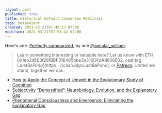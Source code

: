 ```yaml
---
layout: post
published: true
title: Historical Default Consensus Realities
tags: metavalent
created: 2021-03-21T07:40:17-07:00
modified: 2021-03-21T07:53:42-07:00
---
```


Here's one. [Perfectly summarized](https://twitter.com/secular_william/status/1373377649905692677), by one [@secular_william](https://twitter.com/secular_william/).

> Learn something interesting or valuable here? Let us know with ETH 0x1eb2d6E3f26fBBF31B485bbe3e316D6dAd806632, cashtag [$JustBePono](https://cash.app/$JustBePono), or [Patreon](https://patreon.com/metavalent). United we stand, together we can.

* [How to Apply the Concept of Umwelt in the Evolutionary Study of Cognition](https://www.frontiersin.org/articles/10.3389/fpsyg.2018.02001/full)
* [Subjectivity “Demystified”: Neurobiology, Evolution, and the Explanatory Gap](https://www.frontiersin.org/articles/10.3389/fpsyg.2019.01686/full)
* [Phenomenal Consciousness and Emergence: Eliminating the Explanatory Gap](https://www.frontiersin.org/articles/10.3389/fpsyg.2020.01041/full)